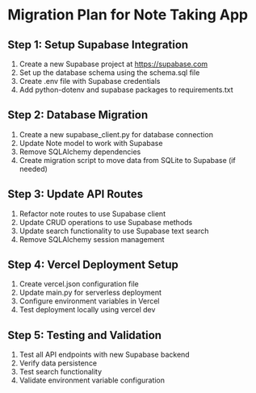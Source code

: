 # Migration Plan for Note Taking App

## Step 1: Setup Supabase Integration

1. Create a new Supabase project at https://supabase.com
2. Set up the database schema using the schema.sql file
3. Create .env file with Supabase credentials
4. Add python-dotenv and supabase packages to requirements.txt

## Step 2: Database Migration

1. Create a new supabase_client.py for database connection
2. Update Note model to work with Supabase
3. Remove SQLAlchemy dependencies
4. Create migration script to move data from SQLite to Supabase (if needed)

## Step 3: Update API Routes

1. Refactor note routes to use Supabase client
2. Update CRUD operations to use Supabase methods
3. Update search functionality to use Supabase text search
4. Remove SQLAlchemy session management

## Step 4: Vercel Deployment Setup

1. Create vercel.json configuration file
2. Update main.py for serverless deployment
3. Configure environment variables in Vercel
4. Test deployment locally using vercel dev

## Step 5: Testing and Validation

1. Test all API endpoints with new Supabase backend
2. Verify data persistence
3. Test search functionality
4. Validate environment variable configuration